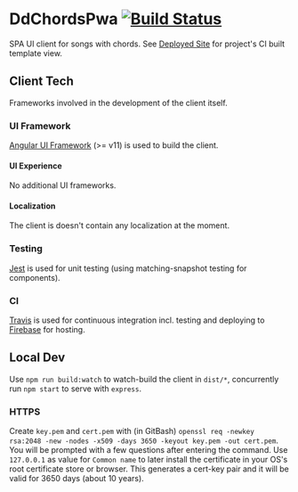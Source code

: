 # DdChordsPwa [![Build Status](https://travis-ci.org/rlexa/dd-chords-pwa.svg?branch=main)](https://travis-ci.org/rlexa/dd-chords-pwa)

SPA UI client for songs with chords. See [Deployed Site] for project's CI built template view.

## Client Tech

Frameworks involved in the development of the client itself.

### UI Framework

[Angular UI Framework] (>= v11) is used to build the client.

#### UI Experience

No additional UI frameworks.

#### Localization

The client is doesn't contain any localization at the moment.

### Testing

[Jest] is used for unit testing (using matching-snapshot testing for components).

### CI

[Travis] is used for continuous integration incl. testing and deploying to [Firebase] for hosting.

## Local Dev

Use `npm run build:watch` to watch-build the client in `dist/*`, concurrently run `npm start` to serve with `express`.

### HTTPS

Create `key.pem` and `cert.pem` with (in GitBash) `openssl req -newkey rsa:2048 -new -nodes -x509 -days 3650 -keyout key.pem -out cert.pem`.
You will be prompted with a few questions after entering the command.
Use `127.0.0.1` as value for `Common name` to later install the certificate in your OS's root certificate store or browser.
This generates a cert-key pair and it will be valid for 3650 days (about 10 years).

[angular ui framework]: https://angular.io
[deployed site]: https://dd-chords.web.app/
[firebase]: https://firebase.google.com/
[jest]: https://facebook.github.io/jest
[travis]: https://travis-ci.org

